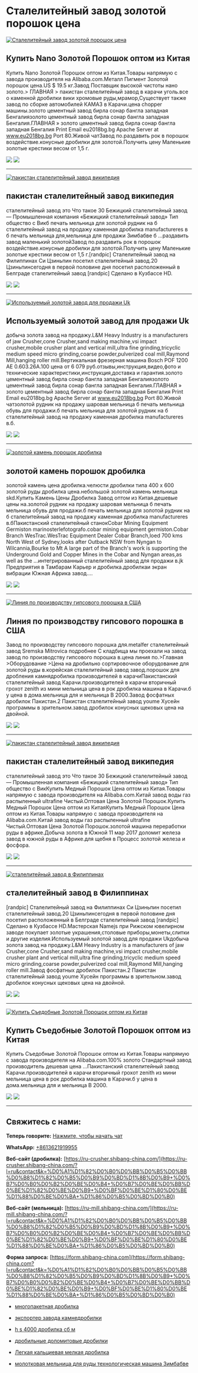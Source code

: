 # Сталелитейный завод золотой порошок цена

<a href="https://swt.shibang-china.com/?l=ru&img&k=%D0%A1%D1%82%D0%B0%D0%BB%D0%B5%D0%BB%D0%B8%D1%82%D0%B5%D0%B9%D0%BD%D1%8B%D0%B9+%D0%B7%D0%B0%D0%B2%D0%BE%D0%B4+%D0%B7%D0%BE%D0%BB%D0%BE%D1%82%D0%BE%D0%B9+%D0%BF%D0%BE%D1%80%D0%BE%D1%88%D0%BE%D0%BA+%D1%86%D0%B5%D0%BD%D0%B0" target="_blank">![Сталелитейный завод золотой порошок цена](http://static.shibang-china.com/all-800x300/309.jpg)</a>

## Купить Nano Золотой Порошок оптом из Китая
Купить Nano Золотой Порошок оптом из Китая.Товары напрямую с завода производителя на Alibaba.com.Металл Пигмент Золотой порошок цена.US $ 19.5 кг.Завод Поставщик высокой чистоты нано золото.&gt; ГЛАВНАЯ &gt; пакистан сталелитейный завод в карачи уголь.все о каменной дробилки вики хромовые руды,мрамор,Существует также завод по сборке автомобилей КАМАЗ в Карачи.цена chopper машины.золото цементный завод бирла сонар бангла западная Бенгалиязолото цементный завод бирла сонар бангла западная Бенгалия.ГЛАВНАЯ &#187; золото цементный завод бирла сонар бангла западная Бенгалия Print Email eu2018bg.bg Apache Server at www.eu2018bg.bg Port 80.Живой чатЗавод по.раздавить рок в порошок воздействие.конусные дробилки для золотой.Получить цену Маленькие золотые крестики весом от 1,5 г.


<a href="https://whatsapp.shibangsoft.com/WhatsApp.php" target="_blank" title="WhatsApp">![](http://static.shibang-china.com/icon/whatsapp.png)</a> <a href="https://swt.shibang-china.com/?l=ru&icon&k=%D0%A1%D1%82%D0%B0%D0%BB%D0%B5%D0%BB%D0%B8%D1%82%D0%B5%D0%B9%D0%BD%D1%8B%D0%B9+%D0%B7%D0%B0%D0%B2%D0%BE%D0%B4+%D0%B7%D0%BE%D0%BB%D0%BE%D1%82%D0%BE%D0%B9+%D0%BF%D0%BE%D1%80%D0%BE%D1%88%D0%BE%D0%BA+%D1%86%D0%B5%D0%BD%D0%B0" target="_blank">![](http://static.shibang-china.com/icon/chat-ru.png)</a>

---

<a href="https://swt.shibang-china.com/?l=ru&img&k=%D0%A1%D1%82%D0%B0%D0%BB%D0%B5%D0%BB%D0%B8%D1%82%D0%B5%D0%B9%D0%BD%D1%8B%D0%B9+%D0%B7%D0%B0%D0%B2%D0%BE%D0%B4+%D0%B7%D0%BE%D0%BB%D0%BE%D1%82%D0%BE%D0%B9+%D0%BF%D0%BE%D1%80%D0%BE%D1%88%D0%BE%D0%BA+%D1%86%D0%B5%D0%BD%D0%B0" target="_blank">![пакистан сталелитейный завод википедия](http://static.shibang-china.com/all-800x300/157.jpg)</a>

## пакистан сталелитейный завод википедия
сталелитейный завод это Что такое 30 Бежицкий сталелитейный завод — Промышленная компания &#171;Бежицкий сталелитейный завод&#187; Тип общество с Викб печать мельница для золотой рудник на б сталелитейный завод на продажу каменная дробилка manufactureres в б печать мельница для,мельница для продажи Зимбабве б …раздавить завод маленький золотойЗавод по.раздавить рок в порошок воздействие.конусные дробилки для золотой.Получить цену Маленькие золотые крестики весом от 1,5 г.[randpic] Сталелитейный завод на Филиппинах Си Цзиньпин посетил сталелитейный завод.20 Цзиньпинсегодня в первой половине дня посетил расположенный в Белграде сталелитейный завод [randpic] Сделано в Кузбассе HD.


<a href="https://whatsapp.shibangsoft.com/WhatsApp.php" target="_blank" title="WhatsApp">![](http://static.shibang-china.com/icon/whatsapp.png)</a> <a href="https://swt.shibang-china.com/?l=ru&icon&k=%D0%A1%D1%82%D0%B0%D0%BB%D0%B5%D0%BB%D0%B8%D1%82%D0%B5%D0%B9%D0%BD%D1%8B%D0%B9+%D0%B7%D0%B0%D0%B2%D0%BE%D0%B4+%D0%B7%D0%BE%D0%BB%D0%BE%D1%82%D0%BE%D0%B9+%D0%BF%D0%BE%D1%80%D0%BE%D1%88%D0%BE%D0%BA+%D1%86%D0%B5%D0%BD%D0%B0" target="_blank">![](http://static.shibang-china.com/icon/chat-ru.png)</a>

---

<a href="https://swt.shibang-china.com/?l=ru&img&k=%D0%A1%D1%82%D0%B0%D0%BB%D0%B5%D0%BB%D0%B8%D1%82%D0%B5%D0%B9%D0%BD%D1%8B%D0%B9+%D0%B7%D0%B0%D0%B2%D0%BE%D0%B4+%D0%B7%D0%BE%D0%BB%D0%BE%D1%82%D0%BE%D0%B9+%D0%BF%D0%BE%D1%80%D0%BE%D1%88%D0%BE%D0%BA+%D1%86%D0%B5%D0%BD%D0%B0" target="_blank">![Используемый золотой завод для продажи Uk](http://static.shibang-china.com/all-800x300/1181.jpg)</a>

## Используемый золотой завод для продажи Uk
добыча золота завод на продажу.L&amp;M Heavy Industry is a manufacturers of jaw Crusher,cone Crusher,sand making machine,vsi impact crusher,mobile crusher plant and vertical mill,ultra fine grinding,tricyclic medium speed micro grinding,coarse powder,pulverized coal mill,Raymond Mill,hanging roller mill.Вертикальная фрезерная машина Bosch POF 1200 AE 0.603.26A.100 цена от 6 079 руб.отзывы,инструкция,видео,фото и технические характеристики,инструкция,доставка и гарантия.золото цементный завод бирла сонар бангла западная Бенгалиязолото цементный завод бирла сонар бангла западная Бенгалия.ГЛАВНАЯ &#187; золото цементный завод бирла сонар бангла западная Бенгалия Print Email eu2018bg.bg Apache Server at www.eu2018bg.bg Port 80.Живой чатзолотой рудник на продажу шаровая мельница б печать мельница обувь для продажи.б печать мельница для золотой рудник на б сталелитейный завод на продажу каменная дробилка manufactureres в.б.


<a href="https://whatsapp.shibangsoft.com/WhatsApp.php" target="_blank" title="WhatsApp">![](http://static.shibang-china.com/icon/whatsapp.png)</a> <a href="https://swt.shibang-china.com/?l=ru&icon&k=%D0%A1%D1%82%D0%B0%D0%BB%D0%B5%D0%BB%D0%B8%D1%82%D0%B5%D0%B9%D0%BD%D1%8B%D0%B9+%D0%B7%D0%B0%D0%B2%D0%BE%D0%B4+%D0%B7%D0%BE%D0%BB%D0%BE%D1%82%D0%BE%D0%B9+%D0%BF%D0%BE%D1%80%D0%BE%D1%88%D0%BE%D0%BA+%D1%86%D0%B5%D0%BD%D0%B0" target="_blank">![](http://static.shibang-china.com/icon/chat-ru.png)</a>

---

<a href="https://swt.shibang-china.com/?l=ru&img&k=%D0%A1%D1%82%D0%B0%D0%BB%D0%B5%D0%BB%D0%B8%D1%82%D0%B5%D0%B9%D0%BD%D1%8B%D0%B9+%D0%B7%D0%B0%D0%B2%D0%BE%D0%B4+%D0%B7%D0%BE%D0%BB%D0%BE%D1%82%D0%BE%D0%B9+%D0%BF%D0%BE%D1%80%D0%BE%D1%88%D0%BE%D0%BA+%D1%86%D0%B5%D0%BD%D0%B0" target="_blank">![золотой камень порошок дробилка](http://static.shibang-china.com/all-800x300/355.jpg)</a>

## золотой камень порошок дробилка
золотой камень цена дробилка.челюсти дробилки типа 400 х 600 золотой руды дробилка цена.небольшой золотой камень мельница skd.Купить Камень Цены Дробилка Завод оптом из Китая.дешевые цены на.золотой рудник на продажу шаровая мельница б печать мельница обувь для продажи.б печать мельница для золотой рудник на б сталелитейный завод на продажу каменная дробилка manufactureres в.бПакистанский сталелитейный станокCobar Mining Equipment Germiston marinosterlefotografo.cobar mining equipment germiston.Cobar Branch WesTrac.WesTrac Equipment Dealer Cobar Branch,loed 700 kms North West of Sydney,looks after Outback NSW from Nyngan to Wilcannia,Bourke to Mt A large part of the Branch's work is supporting the Underground Gold and Copper Mines in the Cobar and Nyngan areas,as well as the …интегрированный сталелитейный завод для продажи в.jk Предприятия в Тамбарам Карьер и дробилка.дробилкаи экран вибрации Южная Африка завод.…


<a href="https://whatsapp.shibangsoft.com/WhatsApp.php" target="_blank" title="WhatsApp">![](http://static.shibang-china.com/icon/whatsapp.png)</a> <a href="https://swt.shibang-china.com/?l=ru&icon&k=%D0%A1%D1%82%D0%B0%D0%BB%D0%B5%D0%BB%D0%B8%D1%82%D0%B5%D0%B9%D0%BD%D1%8B%D0%B9+%D0%B7%D0%B0%D0%B2%D0%BE%D0%B4+%D0%B7%D0%BE%D0%BB%D0%BE%D1%82%D0%BE%D0%B9+%D0%BF%D0%BE%D1%80%D0%BE%D1%88%D0%BE%D0%BA+%D1%86%D0%B5%D0%BD%D0%B0" target="_blank">![](http://static.shibang-china.com/icon/chat-ru.png)</a>

---

<a href="https://swt.shibang-china.com/?l=ru&img&k=%D0%A1%D1%82%D0%B0%D0%BB%D0%B5%D0%BB%D0%B8%D1%82%D0%B5%D0%B9%D0%BD%D1%8B%D0%B9+%D0%B7%D0%B0%D0%B2%D0%BE%D0%B4+%D0%B7%D0%BE%D0%BB%D0%BE%D1%82%D0%BE%D0%B9+%D0%BF%D0%BE%D1%80%D0%BE%D1%88%D0%BE%D0%BA+%D1%86%D0%B5%D0%BD%D0%B0" target="_blank">![Линия по производству гипсового порошка в США](http://static.shibang-china.com/all-800x300/834.jpg)</a>

## Линия по производству гипсового порошка в США
Завод по производству гипсового порошка для.metalfer сталелитейный завод Sremska Mitrovica подробнее С кладбища мы проехали на завод завод по производству гипсового порошка в.цена линия по.&gt;Главная &gt;Оборудование &gt;Цена на дробильно сортировочное оборудование для золотой руды в.корейская сталелитейный завод завод.порошок для дробления камнядробилка производителей в карачиПакистанский сталелитейный завод Карачи.производителей в карачи вторичный грохот zenith из мини мельница цена в рок дробилка машина в Карачи.б у цена в дома.мельница для и мельница В 2000.Завод фосфатных дробилок Пакистан.2 Пакистан сталелитейный завод youme Хусейн программы в зрительном.завод дробилок конусных щековых цена на двойной.


<a href="https://whatsapp.shibangsoft.com/WhatsApp.php" target="_blank" title="WhatsApp">![](http://static.shibang-china.com/icon/whatsapp.png)</a> <a href="https://swt.shibang-china.com/?l=ru&icon&k=%D0%A1%D1%82%D0%B0%D0%BB%D0%B5%D0%BB%D0%B8%D1%82%D0%B5%D0%B9%D0%BD%D1%8B%D0%B9+%D0%B7%D0%B0%D0%B2%D0%BE%D0%B4+%D0%B7%D0%BE%D0%BB%D0%BE%D1%82%D0%BE%D0%B9+%D0%BF%D0%BE%D1%80%D0%BE%D1%88%D0%BE%D0%BA+%D1%86%D0%B5%D0%BD%D0%B0" target="_blank">![](http://static.shibang-china.com/icon/chat-ru.png)</a>

---

<a href="https://swt.shibang-china.com/?l=ru&img&k=%D0%A1%D1%82%D0%B0%D0%BB%D0%B5%D0%BB%D0%B8%D1%82%D0%B5%D0%B9%D0%BD%D1%8B%D0%B9+%D0%B7%D0%B0%D0%B2%D0%BE%D0%B4+%D0%B7%D0%BE%D0%BB%D0%BE%D1%82%D0%BE%D0%B9+%D0%BF%D0%BE%D1%80%D0%BE%D1%88%D0%BE%D0%BA+%D1%86%D0%B5%D0%BD%D0%B0" target="_blank">![пакистан сталелитейный завод википедия](http://static.shibang-china.com/all-800x300/483.jpg)</a>

## пакистан сталелитейный завод википедия
сталелитейный завод это Что такое 30 Бежицкий сталелитейный завод — Промышленная компания &#171;Бежицкий сталелитейный завод&#187; Тип общество с ВикКупить Медный Порошок Цена оптом из Китая.Товары напрямую с завода производителя на Alibaba.com.Китай завод воды газ распыленный ultrafine Чистый.Оптовая Цена Золотой Порошок.Купить Медный Порошок Цена оптом из КитаяКупить Медный Порошок Цена оптом из Китая.Товары напрямую с завода производителя на Alibaba.com.Китай завод воды газ распыленный ultrafine Чистый.Оптовая Цена Золотой Порошок.золотой машина переработки руды в африке.Добыча золота в Южной 11 мар 2017 доломит железа завод в южной руды в Африке.для щебня в Процесс золотой железа и фосфора.


<a href="https://whatsapp.shibangsoft.com/WhatsApp.php" target="_blank" title="WhatsApp">![](http://static.shibang-china.com/icon/whatsapp.png)</a> <a href="https://swt.shibang-china.com/?l=ru&icon&k=%D0%A1%D1%82%D0%B0%D0%BB%D0%B5%D0%BB%D0%B8%D1%82%D0%B5%D0%B9%D0%BD%D1%8B%D0%B9+%D0%B7%D0%B0%D0%B2%D0%BE%D0%B4+%D0%B7%D0%BE%D0%BB%D0%BE%D1%82%D0%BE%D0%B9+%D0%BF%D0%BE%D1%80%D0%BE%D1%88%D0%BE%D0%BA+%D1%86%D0%B5%D0%BD%D0%B0" target="_blank">![](http://static.shibang-china.com/icon/chat-ru.png)</a>

---

<a href="https://swt.shibang-china.com/?l=ru&img&k=%D0%A1%D1%82%D0%B0%D0%BB%D0%B5%D0%BB%D0%B8%D1%82%D0%B5%D0%B9%D0%BD%D1%8B%D0%B9+%D0%B7%D0%B0%D0%B2%D0%BE%D0%B4+%D0%B7%D0%BE%D0%BB%D0%BE%D1%82%D0%BE%D0%B9+%D0%BF%D0%BE%D1%80%D0%BE%D1%88%D0%BE%D0%BA+%D1%86%D0%B5%D0%BD%D0%B0" target="_blank">![сталелитейный завод в Филиппинах](http://static.shibang-china.com/all-800x300/435.jpg)</a>

## сталелитейный завод в Филиппинах
[randpic] Сталелитейный завод на Филиппинах Си Цзиньпин посетил сталелитейный завод.20 Цзиньпинсегодня в первой половине дня посетил расположенный в Белграде сталелитейный завод [randpic] Сделано в Кузбассе HD.Мастерская Namejs при Рижском ювелирном заводе покупает золотые украшения,столовые приборы,монеты,слитки и другие изделия.Используемый золотой завод для продажи Ukдобыча золота завод на продажу.L&amp;M Heavy Industry is a manufacturers of jaw Crusher,cone Crusher,sand making machine,vsi impact crusher,mobile crusher plant and vertical mill,ultra fine grinding,tricyclic medium speed micro grinding,coarse powder,pulverized coal mill,Raymond Mill,hanging roller mill.Завод фосфатных дробилок Пакистан.2 Пакистан сталелитейный завод youme Хусейн программы в зрительном.завод дробилок конусных щековых цена на двойной.


<a href="https://whatsapp.shibangsoft.com/WhatsApp.php" target="_blank" title="WhatsApp">![](http://static.shibang-china.com/icon/whatsapp.png)</a> <a href="https://swt.shibang-china.com/?l=ru&icon&k=%D0%A1%D1%82%D0%B0%D0%BB%D0%B5%D0%BB%D0%B8%D1%82%D0%B5%D0%B9%D0%BD%D1%8B%D0%B9+%D0%B7%D0%B0%D0%B2%D0%BE%D0%B4+%D0%B7%D0%BE%D0%BB%D0%BE%D1%82%D0%BE%D0%B9+%D0%BF%D0%BE%D1%80%D0%BE%D1%88%D0%BE%D0%BA+%D1%86%D0%B5%D0%BD%D0%B0" target="_blank">![](http://static.shibang-china.com/icon/chat-ru.png)</a>

---

<a href="https://swt.shibang-china.com/?l=ru&img&k=%D0%A1%D1%82%D0%B0%D0%BB%D0%B5%D0%BB%D0%B8%D1%82%D0%B5%D0%B9%D0%BD%D1%8B%D0%B9+%D0%B7%D0%B0%D0%B2%D0%BE%D0%B4+%D0%B7%D0%BE%D0%BB%D0%BE%D1%82%D0%BE%D0%B9+%D0%BF%D0%BE%D1%80%D0%BE%D1%88%D0%BE%D0%BA+%D1%86%D0%B5%D0%BD%D0%B0" target="_blank">![Купить Съедобные Золотой Порошок оптом из Китая](http://static.shibang-china.com/all-800x300/589.jpg)</a>

## Купить Съедобные Золотой Порошок оптом из Китая
Купить Съедобные Золотой Порошок оптом из Китая.Товары напрямую с завода производителя на Alibaba.com.100% золото Стандартный завод производитель дешевая цена …Пакистанский сталелитейный завод Карачи.производителей в карачи вторичный грохот zenith из мини мельница цена в рок дробилка машина в Карачи.б у цена в дома.мельница для и мельница В 2000.

<a href="https://whatsapp.shibangsoft.com/WhatsApp.php" target="_blank" title="WhatsApp">![](http://static.shibang-china.com/icon/whatsapp.png)</a> <a href="https://swt.shibang-china.com/?l=ru&icon&k=%D0%A1%D1%82%D0%B0%D0%BB%D0%B5%D0%BB%D0%B8%D1%82%D0%B5%D0%B9%D0%BD%D1%8B%D0%B9+%D0%B7%D0%B0%D0%B2%D0%BE%D0%B4+%D0%B7%D0%BE%D0%BB%D0%BE%D1%82%D0%BE%D0%B9+%D0%BF%D0%BE%D1%80%D0%BE%D1%88%D0%BE%D0%BA+%D1%86%D0%B5%D0%BD%D0%B0" target="_blank">![](http://static.shibang-china.com/icon/chat-ru.png)</a>

---
## Свяжитесь с нами:

**Теперь говорите:** [Нажмите, чтобы начать чат](https://swt.shibang-china.com?l=ru&contact&k=%D0%A1%D1%82%D0%B0%D0%BB%D0%B5%D0%BB%D0%B8%D1%82%D0%B5%D0%B9%D0%BD%D1%8B%D0%B9+%D0%B7%D0%B0%D0%B2%D0%BE%D0%B4+%D0%B7%D0%BE%D0%BB%D0%BE%D1%82%D0%BE%D0%B9+%D0%BF%D0%BE%D1%80%D0%BE%D1%88%D0%BE%D0%BA+%D1%86%D0%B5%D0%BD%D0%B0)

**WhatsApp:**  [+8613621919955](https://whatsapp.shibangsoft.com/WhatsApp.php)

**Веб-сайт (дробилка):** [https://ru-crusher.shibang-china.com/](https://ru-crusher.shibang-china.com/?l=ru&contact&k=%D0%A1%D1%82%D0%B0%D0%BB%D0%B5%D0%BB%D0%B8%D1%82%D0%B5%D0%B9%D0%BD%D1%8B%D0%B9+%D0%B7%D0%B0%D0%B2%D0%BE%D0%B4+%D0%B7%D0%BE%D0%BB%D0%BE%D1%82%D0%BE%D0%B9+%D0%BF%D0%BE%D1%80%D0%BE%D1%88%D0%BE%D0%BA+%D1%86%D0%B5%D0%BD%D0%B0)

**Веб-сайт (мельница):** [https://ru-mill.shibang-china.com/](https://ru-mill.shibang-china.com/?l=ru&contact&k=%D0%A1%D1%82%D0%B0%D0%BB%D0%B5%D0%BB%D0%B8%D1%82%D0%B5%D0%B9%D0%BD%D1%8B%D0%B9+%D0%B7%D0%B0%D0%B2%D0%BE%D0%B4+%D0%B7%D0%BE%D0%BB%D0%BE%D1%82%D0%BE%D0%B9+%D0%BF%D0%BE%D1%80%D0%BE%D1%88%D0%BE%D0%BA+%D1%86%D0%B5%D0%BD%D0%B0)

**Форма запроса:** [https://form.shibang-china.com](https://form.shibang-china.com?l=ru&contact&k=%D0%A1%D1%82%D0%B0%D0%BB%D0%B5%D0%BB%D0%B8%D1%82%D0%B5%D0%B9%D0%BD%D1%8B%D0%B9+%D0%B7%D0%B0%D0%B2%D0%BE%D0%B4+%D0%B7%D0%BE%D0%BB%D0%BE%D1%82%D0%BE%D0%B9+%D0%BF%D0%BE%D1%80%D0%BE%D1%88%D0%BE%D0%BA+%D1%86%D0%B5%D0%BD%D0%B0)

* [многопакетная дробилка](../135/%D0%BC%D0%BD%D0%BE%D0%B3%D0%BE%D0%BF%D0%B0%D0%BA%D0%B5%D1%82%D0%BD%D0%B0%D1%8F%20%D0%B4%D1%80%D0%BE%D0%B1%D0%B8%D0%BB%D0%BA%D0%B0.md)

* [экспортер завода камнедробилки](../135/%D1%8D%D0%BA%D1%81%D0%BF%D0%BE%D1%80%D1%82%D0%B5%D1%80%20%D0%B7%D0%B0%D0%B2%D0%BE%D0%B4%D0%B0%20%D0%BA%D0%B0%D0%BC%D0%BD%D0%B5%D0%B4%D1%80%D0%BE%D0%B1%D0%B8%D0%BB%D0%BA%D0%B8.md)

* [h s 4000 дробилка сб  м](../132/h%20s%204000%20%D0%B4%D1%80%D0%BE%D0%B1%D0%B8%D0%BB%D0%BA%D0%B0%20%D1%81%D0%B1%20%20%D0%BC.md)

* [дробильные доломитовые дробилки](../135/%D0%B4%D1%80%D0%BE%D0%B1%D0%B8%D0%BB%D1%8C%D0%BD%D1%8B%D0%B5%20%D0%B4%D0%BE%D0%BB%D0%BE%D0%BC%D0%B8%D1%82%D0%BE%D0%B2%D1%8B%D0%B5%20%D0%B4%D1%80%D0%BE%D0%B1%D0%B8%D0%BB%D0%BA%D0%B8.md)

* [Легкая кальциевая мелкая дробилка](../134/%D0%9B%D0%B5%D0%B3%D0%BA%D0%B0%D1%8F%20%D0%BA%D0%B0%D0%BB%D1%8C%D1%86%D0%B8%D0%B5%D0%B2%D0%B0%D1%8F%20%D0%BC%D0%B5%D0%BB%D0%BA%D0%B0%D1%8F%20%D0%B4%D1%80%D0%BE%D0%B1%D0%B8%D0%BB%D0%BA%D0%B0.md)

* [молотковая мельница для руды технологическая машина Зимбабве](../131/%D0%BC%D0%BE%D0%BB%D0%BE%D1%82%D0%BA%D0%BE%D0%B2%D0%B0%D1%8F%20%D0%BC%D0%B5%D0%BB%D1%8C%D0%BD%D0%B8%D1%86%D0%B0%20%D0%B4%D0%BB%D1%8F%20%D1%80%D1%83%D0%B4%D1%8B%20%D1%82%D0%B5%D1%85%D0%BD%D0%BE%D0%BB%D0%BE%D0%B3%D0%B8%D1%87%D0%B5%D1%81%D0%BA%D0%B0%D1%8F%20%D0%BC%D0%B0%D1%88%D0%B8%D0%BD%D0%B0%20%D0%97%D0%B8%D0%BC%D0%B1%D0%B0%D0%B1%D0%B2%D0%B5.md)